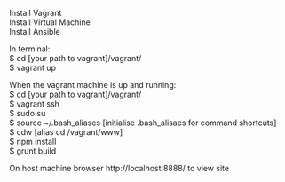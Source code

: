 Install Vagrant  
Install Virtual Machine  
Install Ansible  

In terminal:  
$ cd [your path to vagrant]/vagrant/  
$ vagrant up  

When the vagrant machine is up and running:  
$ cd [your path to vagrant]/vagrant/  
$ vagrant ssh  
$ sudo su  
$ source ~/.bash_aliases [initialise .bash_alisaes for command shortcuts]  
$ cdw [alias cd /vagrant/www]  
$ npm install  
$ grunt build  

On host machine browser http://localhost:8888/ to view site
